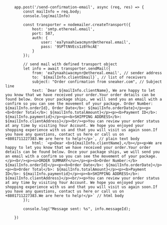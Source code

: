         app.post('/send-confirmation-email', async (req, res) => {
            const mailInfo = req.body;
            console.log(mailInfo)

            const transporter = nodemailer.createTransport({
                host: 'smtp.ethereal.email',
                port: 587,
                auth: {
                    user: 'ea7ynaahiwacmynr@ethereal.email',
                    pass: '9SPTtNVEcs1z8YkcAE'
                }
            });

            // send mail with defined transport object
            let info = await transporter.sendMail({
                from: 'ea7ynaahiwacmynr@ethereal.email', // sender address
                to: `${mailInfo.clientEmail}`, // list of receivers
                subject: "Order confirmation from sneaker.com", // Subject line
                text: `Dear ${mailInfo.clientName}, We are happy to let you know that we have received your order.Your order details can be found below. Once your package ships, we will send you an email with a confirm so you can see the movement of your package. Order Number: ${mailInfo.orderId}, Order Date</b>: ${mailInfo.orderDate}</p><p><b>Order Total</b>: ${mailInfo.totalAmount}</p><p><b>Payment ID</b>: ${mailInfo.paymentid}</p><p><b>SHIPPING ADDRESS</b>: ${mailInfo.clientAddress}</p><br/><p>You can review your order status at any time by visiting Your Account. We hope you enjoyed your shopping experience with us and that you will visit us again soon.If you have any questions, contact us here or call us on +8801711227383.We are here to help!</p>`, // plain text body
                html: `<p>Dear <b>${mailInfo.clientName},</b></p><p>We are happy to let you know that we have received your order.Your order details can be found below. Once your package ships, we will send you an email with a confirm so you can see the movement of your package.</p><br/><p><u>ORDER SUMMARY</u></p><p><b>Order Number:</b> ${mailInfo.orderId}</p><p><b>Order Date</b>: ${mailInfo.orderDate}</p><p><b>Order Total</b>: ${mailInfo.totalAmount}</p><p><b>Payment ID</b>: ${mailInfo.paymentid}</p><p><b>SHIPPING ADDRESS</b>: ${mailInfo.clientAddress}</p><br/><p>You can review your order status at any time by visiting Your Account. We hope you enjoyed your shopping experience with us and that you will visit us again soon.If you have any questions, contact us here or call us on +8801711227383.We are here to help!</p>` // html body
            });

            console.log("Message sent: %s", info.messageId);

        })